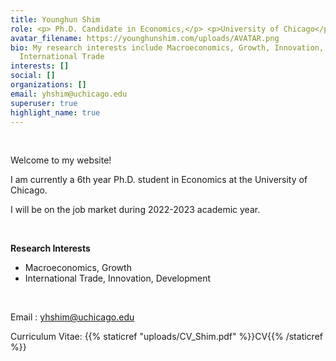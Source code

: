 ```yaml
---
title: Younghun Shim
role: <p> Ph.D. Candidate in Economics,</p> <p>University of Chicago</p>
avatar_filename: https://younghunshim.com/uploads/AVATAR.png
bio: My research interests include Macroeconomics, Growth, Innovation, and
  International Trade
interests: []
social: []
organizations: []
email: yhshim@uchicago.edu
superuser: true
highlight_name: true
---
```

<meta name=theme-color content="#2962ff">

 ﻿<br>

Welcome to my website!

 I am currently a 6th year Ph.D. student in Economics at the University of Chicago.

 I will be on the job market during 2022-2023 academic year.

 ﻿<br>

**R﻿esearch Interests**

<ul><li>M﻿acroeconomics, Growth </li>

<li>International Trade, Innovation, Development </li> </ul>

 ﻿ ﻿<br>

Email : <font color="#5040ae">yhshim@uchicago.edu </font>

Curriculum Vitae: {{% staticref "uploads/CV_Shim.pdf" %}}CV{{% /staticref %}}